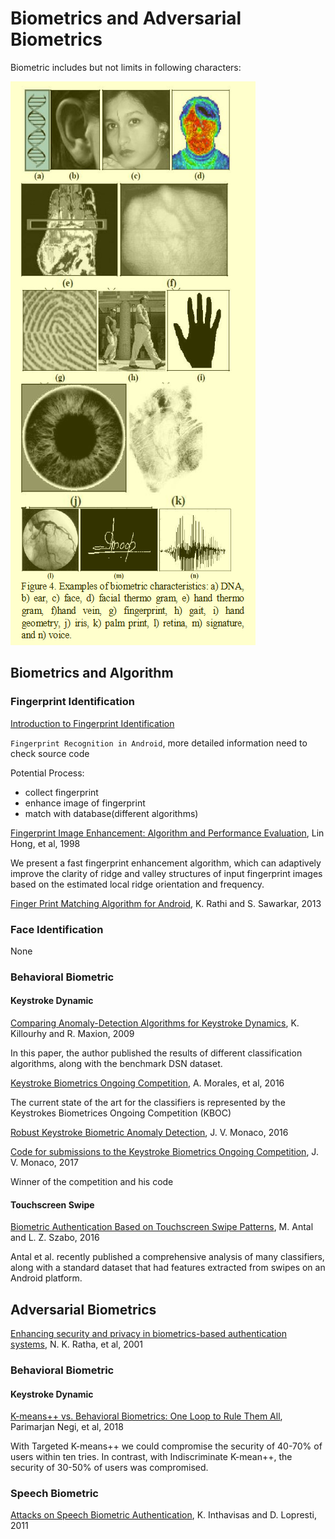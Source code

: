 # Biometrics and Adversarial Biometrics

Biometric includes but not limits in following characters:

![examples_of_biometric](examples_of_biometric.PNG)

## Biometrics and Algorithm

### Fingerprint Identification 

[Introduction to Fingerprint Identification](http://www.pslc.ws/macrog/kidsmac/firehouse/arson/fbiprint.htm)

`Fingerprint Recognition in Android`, more detailed information need to check source code

Potential Process:
- collect fingerprint
- enhance image of fingerprint
- match with database(different algorithms)

[Fingerprint Image Enhancement: Algorithm and Performance Evaluation](https://www.researchgate.net/publication/3192878), Lin Hong, et al, 1998

We present a fast fingerprint enhancement algorithm, which can adaptively improve the clarity of ridge and valley structures of input fingerprint images based on the estimated local ridge orientation and frequency.  

[Finger Print Matching Algorithm for Android](https://www.ijert.org/download/6068/finger-print-matching-algorithm-for-android), K. Rathi and S. Sawarkar, 2013

### Face Identification 

None

### Behavioral Biometric

#### Keystroke Dynamic

[Comparing Anomaly-Detection Algorithms for Keystroke Dynamics](https://www.cs.cmu.edu/~maxion/pubs/KillourhyMaxion09.pdf), K. Killourhy and R. Maxion, 2009

In this paper, the author published the results of different classification algorithms, along with the benchmark DSN dataset.

[Keystroke Biometrics Ongoing Competition](https://www.idiap.ch/~aanjos/papers/ieee-access-2016.pdf), A. Morales, et al, 2016

The current state of the art for the classifiers is represented by the Keystrokes Biometrices Ongoing Competition (KBOC)

[Robust Keystroke Biometric Anomaly Detection](https://arxiv.org/pdf/1606.09075.pdf), J. V. Monaco, 2016

[Code for submissions to the Keystroke Biometrics Ongoing Competition](https://github.com/vmonaco/kboc), J. V. Monaco, 2017 

Winner of the competition and his code

#### Touchscreen Swipe

[Biometric Authentication Based on Touchscreen Swipe Patterns](https://www.sciencedirect.com/science/article/pii/S2212017316000621), M. Antal and L. Z. Szabo, 2016

Antal et al. recently published a comprehensive analysis of many classifiers, along with a standard dataset that had features extracted from swipes on an Android platform.

## Adversarial Biometrics

[Enhancing security and privacy in biometrics-based authentication systems](https://www.researchgate.net/profile/Jonathan_Connell/publication/220353130_Enhancing_Security_and_Privacy_in_Biometrics-Based_Authentication_Systems/links/555a010508ae6fd2d8281b10/Enhancing-Security-and-Privacy-in-Biometrics-Based-Authentication-Systems.pdf), N. K. Ratha, et al, 2001

### Behavioral Biometric

#### Keystroke Dynamic

[K-means++ vs. Behavioral Biometrics: One Loop to Rule Them All](http://wp.internetsociety.org/ndss/wp-content/uploads/sites/25/2018/02/ndss2018_03B-2_Negi_paper.pdf), Parimarjan Negi, et al, 2018

With Targeted K-means++ we could compromise the security of 40-70% of users within ten tries. In contrast, with Indiscriminate  K-mean++, the security of 30-50% of users was compromised. 

### Speech Biometric

[Attacks on Speech Biometric Authentication](http://citeseerx.ist.psu.edu/viewdoc/download?rep=rep1&type=pdf&doi=10.1.1.217.9184), K. Inthavisas and D. Lopresti, 2011
